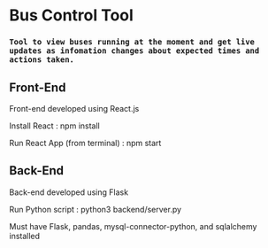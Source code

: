 # Bus Control Tool

### `Tool to view buses running at the moment and get live updates as infomation changes about expected times and actions taken.` 



## Front-End

Front-end developed using React.js

Install React : npm install

Run React App (from terminal) : npm start

## Back-End

Back-end developed using Flask

Run Python script : python3 backend/server.py

Must have Flask, pandas, mysql-connector-python, and sqlalchemy installed